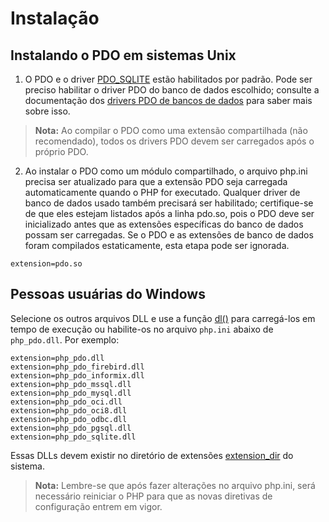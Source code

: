 # Instalação

## Instalando o PDO em sistemas Unix

1. O PDO e o driver [PDO_SQLITE](https://www.php.net/manual/pt_BR/ref.pdo-sqlite.php) estão habilitados por padrão. Pode ser preciso habilitar o driver PDO do banco de dados escolhido; consulte a documentação dos [drivers PDO de bancos de dados](https://www.php.net/manual/pt_BR/pdo.drivers.php) para saber mais sobre isso.

> **Nota:** Ao compilar o PDO como uma extensão compartilhada (não recomendado), todos os drivers PDO devem ser carregados após o próprio PDO.

2. Ao instalar o PDO como um módulo compartilhado, o arquivo php.ini precisa ser atualizado para que a extensão PDO seja carregada automaticamente quando o PHP for executado. Qualquer driver de banco de dados usado também precisará ser habilitado; certifique-se de que eles estejam listados após a linha pdo.so, pois o PDO deve ser inicializado antes que as extensões específicas do banco de dados possam ser carregadas. Se o PDO e as extensões de banco de dados foram compilados estaticamente, esta etapa pode ser ignorada.

```plaintext
extension=pdo.so
```

## Pessoas usuárias do Windows

Selecione os outros arquivos DLL e use a função [dl()](https://www.php.net/manual/pt_BR/function.dl.php) para carregá-los em tempo de execução ou habilite-os no arquivo `php.ini` abaixo de `php_pdo.dll`. Por exemplo:

```plaintext
extension=php_pdo.dll
extension=php_pdo_firebird.dll
extension=php_pdo_informix.dll
extension=php_pdo_mssql.dll
extension=php_pdo_mysql.dll
extension=php_pdo_oci.dll
extension=php_pdo_oci8.dll
extension=php_pdo_odbc.dll
extension=php_pdo_pgsql.dll
extension=php_pdo_sqlite.dll
```

Essas DLLs devem existir no diretório de extensões [extension_dir](https://www.php.net/manual/pt_BR/ini.core.php#ini.extension-dir) do sistema.

> **Nota:** Lembre-se que após fazer alterações no arquivo php.ini, será necessário reiniciar o PHP para que as novas diretivas de configuração entrem em vigor.